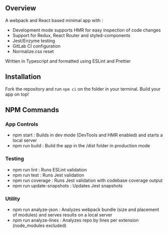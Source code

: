 ## Overview

A webpack and React based minimal app with :

-   Development mode supports HMR for easy inspection of code changes
-   Support for Redux, React Router and styled-components
-   Jest/Enzyme testing
-   GitLab CI configuration
-   Normalize.css reset

Written in Typescript and formatted using ESLint and Prettier

## Installation

Fork the repository and run `npm ci` on the folder in your terminal. Build your app on top!

## NPM Commands

### App Controls

-   npm start : Builds in dev mode (DevTools and HMR enabled) and starts a local server
-   npm run build : Build the app in the /dist folder in production mode

### Testing

-   npm run lint : Runs ESLint validation
-   npm run test : Runs Jest validation
-   npm run coverage : Runs Jest validation with codebase coverage output
-   npm run update-snapshots : Updates Jest snapshots

### Utility

-   npm run analyze-json : Analyzes webpack bundle (size and placement of modules) and serves results on a local server
-   npm run analyze-lines : Analyzes repo by lines per extension (node_modules excluded)
